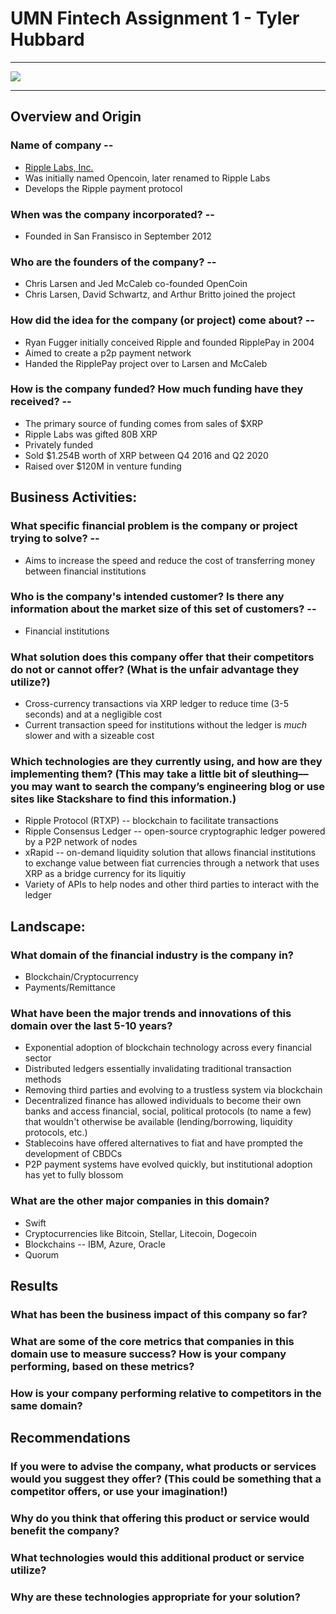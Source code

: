 # UMN Fintech Assignment 1 - Tyler Hubbard

---

![](https://ripple.com/wp-content/themes/ripple-beta/assets/img/ripplenet/how-odl-works@2x.png)

---

## Overview and Origin

### Name of company -- 
  - [Ripple Labs, Inc.](https://ripple.com)
  - Was initially named Opencoin, later renamed to Ripple Labs
  - Develops the Ripple payment protocol

### When was the company incorporated? -- 
  - Founded in San Fransisco in September 2012

### Who are the founders of the company? -- 
  - Chris Larsen and Jed McCaleb co-founded OpenCoin
  - Chris Larsen, David Schwartz, and Arthur Britto joined the project

### How did the idea for the company (or project) come about? -- 
  - Ryan Fugger initially conceived Ripple and founded RipplePay in 2004
  - Aimed to create a p2p payment network
  - Handed the RipplePay project over to Larsen and McCaleb

### How is the company funded? How much funding have they received? -- 
  - The primary source of funding comes from sales of $XRP
  - Ripple Labs was gifted 80B XRP
  - Privately funded
  - Sold $1.254B worth of XRP between Q4 2016 and Q2 2020
  - Raised over $120M in venture funding


## Business Activities:

### What specific financial problem is the company or project trying to solve? -- 
  - Aims to increase the speed and reduce the cost of transferring money between financial institutions

### Who is the company's intended customer?  Is there any information about the market size of this set of customers? -- 
  - Financial institutions

### What solution does this company offer that their competitors do not or cannot offer? (What is the unfair advantage they utilize?)
  - Cross-currency transactions via XRP ledger to reduce time (3-5 seconds) and at a negligible cost
  - Current transaction speed for institutions without the ledger is *much* slower and with a sizeable cost

### Which technologies are they currently using, and how are they implementing them? (This may take a little bit of sleuthing–– you may want to search the company’s engineering blog or use sites like Stackshare to find this information.)
  - Ripple Protocol (RTXP) -- blockchain to facilitate transactions
  - Ripple Consensus Ledger -- open-source cryptographic ledger powered by a P2P network of nodes
  - xRapid -- on-demand liquidity solution that allows financial institutions to exchange value between fiat currencies through a network that uses XRP as a bridge currency for its liquitiy
  - Variety of APIs to help nodes and other third parties to interact with the ledger


## Landscape:

### What domain of the financial industry is the company in?
  - Blockchain/Cryptocurrency
  - Payments/Remittance

### What have been the major trends and innovations of this domain over the last 5-10 years?
  - Exponential adoption of blockchain technology across every financial sector
  - Distributed ledgers essentially invalidating traditional transaction methods
  - Removing third parties and evolving to a trustless system via blockchain
  - Decentralized finance has allowed individuals to become their own banks and access financial, social, political protocols (to name a few) that wouldn't otherwise be available (lending/borrowing, liquidity protocols, etc.)
  - Stablecoins have offered alternatives to fiat and have prompted the development of CBDCs
  - P2P payment systems have evolved quickly, but institutional adoption has yet to fully blossom

### What are the other major companies in this domain?
  - Swift
  - Cryptocurrencies like Bitcoin, Stellar, Litecoin, Dogecoin
  - Blockchains -- IBM, Azure, Oracle
  - Quorum

## Results

### What has been the business impact of this company so far?

### What are some of the core metrics that companies in this domain use to measure success? How is your company performing, based on these metrics?

### How is your company performing relative to competitors in the same domain?


## Recommendations

### If you were to advise the company, what products or services would you suggest they offer? (This could be something that a competitor offers, or use your imagination!)

### Why do you think that offering this product or service would benefit the company?

### What technologies would this additional product or service utilize?

### Why are these technologies appropriate for your solution?
